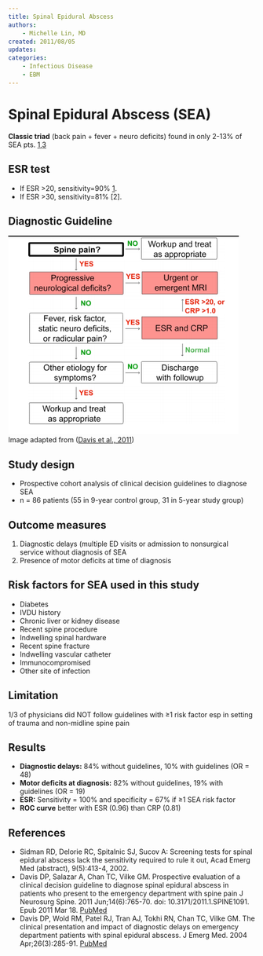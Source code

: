 ```yaml
---
title: Spinal Epidural Abscess
authors:
    - Michelle Lin, MD
created: 2011/08/05
updates:
categories:
    - Infectious Disease
    - EBM
---
```


# Spinal Epidural Abscess (SEA)

**Classic triad** (back pain + fever + neuro deficits) found in only 2-13% of SEA pts. [1](https://www.ncbi.nlm.nih.gov/pubmed/?term=15028325),[3](https://www.ncbi.nlm.nih.gov/pubmed/?term=21417700)

## ESR test

- If ESR >20, sensitivity=90% [1](https://www.ncbi.nlm.nih.gov/pubmed/?term=15028325).
- If ESR >30, sensitivity=81% [2].

## Diagnostic Guideline

![Spinal epidural abscess guideline flowchart](image-1.png)
Image adapted from ([Davis et al., 2011](https://www.ncbi.nlm.nih.gov/pubmed/?term=21417700))

## Study design

- Prospective cohort analysis of clinical decision guidelines to diagnose SEA 
- n = 86 patients (55 in 9-year control group, 31 in 5-year study group)

## Outcome measures

1. Diagnostic delays (multiple ED visits or admission to nonsurgical service without diagnosis of SEA
2. Presence of motor deficits at time of diagnosis

## Risk factors for SEA used in this study

- Diabetes
- IVDU history
- Chronic liver or kidney disease
- Recent spine procedure
- Indwelling spinal hardware
- Recent spine fracture
- Indwelling vascular catheter
- Immunocompromised
- Other site of infection

## Limitation

1/3 of physicians did NOT follow guidelines with &ge;1 risk factor esp in setting of trauma and non-midline spine pain

## Results 

- **Diagnostic delays:** 84% without guidelines, 10% with guidelines (OR = 48)
- **Motor deficits at diagnosis:** 82% without guidelines, 19% with guidelines (OR = 19)
- **ESR:** Sensitivity = 100% and specificity = 67% if &ge;1 SEA risk factor
- **ROC curve** better with ESR (0.96) than CRP (0.81)

## References

- Sidman RD, Delorie RC, Spitalnic SJ, Sucov A: Screening tests for spinal epidural abscess lack the sensitivity required to rule it out, Acad Emerg Med (abstract), 9(5):413-4, 2002.
- Davis DP, Salazar A, Chan TC, Vilke GM. Prospective evaluation of a clinical decision guideline to diagnose spinal epidural abscess in patients who present to the emergency department with spine pain J Neurosurg Spine. 2011 Jun;14(6):765-70. doi: 10.3171/2011.1.SPINE1091. Epub 2011 Mar 18. [PubMed](https://www.ncbi.nlm.nih.gov/pubmed/?term=21417700)
- Davis DP, Wold RM, Patel RJ, Tran AJ, Tokhi RN, Chan TC, Vilke GM. The clinical presentation and impact of diagnostic delays on emergency department patients with spinal epidural abscess. J Emerg Med. 2004 Apr;26(3):285-91. [PubMed](https://www.ncbi.nlm.nih.gov/pubmed/?term=15028325)
